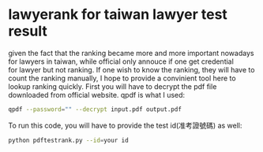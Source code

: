 # lawyerank for taiwan lawyer test result	
given the fact that the ranking became more and more important nowadays for lawyers in taiwan, while official only annouce if one get credential 		
for lawyer but not ranking. If one wish to know the ranking, they will have to count the ranking manually, I hope to provide a convinient tool here to lookup ranking quickly.
First you will have to decrypt the pdf file downloaded from official website.
qpdf is what I used:
```bash	
qpdf --password="" --decrypt input.pdf output.pdf
```    
To run this code, you will have to provide the test id(准考證號碼) as well:	
```bash
python pdftestrank.py --id=your id
```
